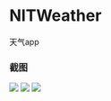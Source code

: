 # NITWeather
天气app
### 截图
![](http://o7of88839.bkt.clouddn.com/b.jpg)
![](http://o7of88839.bkt.clouddn.com/a.jpg)
![](http://o7of88839.bkt.clouddn.com/c.jpg)
